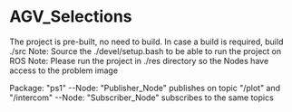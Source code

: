 # AGV_Selections
The project is pre-built, no need to build. In case a build is required, build ./src
Note: Source the ./devel/setup.bash to be able to run the project on ROS
Note: Please run the project in ./res directory so the Nodes have access to the problem image

Package: "ps1"
--Node: "Publisher_Node" publishes on topic "/plot" and "/intercom"
--Node: "Subscriber_Node" subscribes to the same topics
